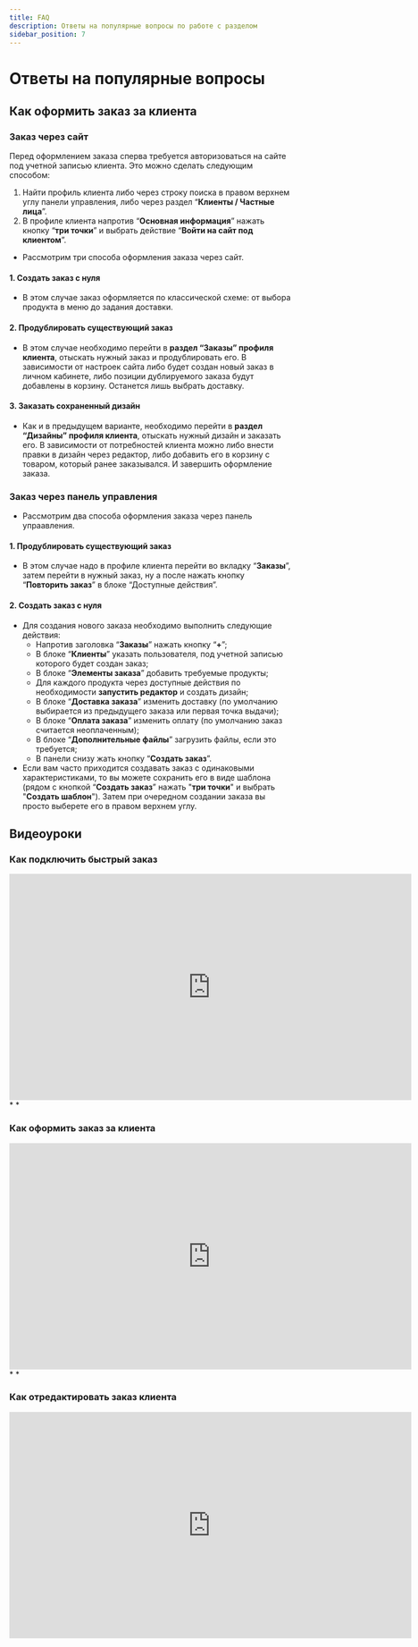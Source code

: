 ```yaml
---
title: FAQ
description: Ответы на популярные вопросы по работе с разделом
sidebar_position: 7
---
```


# Ответы на популярные вопросы

## Как оформить заказ за клиента
### Заказ через сайт
Перед оформлением заказа сперва требуется авторизоваться на сайте под учетной записью клиента. Это можно сделать следующим способом:
1. Найти профиль клиента либо через строку поиска в правом верхнем углу панели управления, либо через раздел “__Клиенты / Частные лица__”.
2. В профиле клиента напротив “__Основная информация__” нажать кнопку “__три точки__” и выбрать действие “__Войти на сайт под клиентом__”.
* Рассмотрим три способа оформления заказа через сайт.

#### 1. Создать заказ с нуля
* В этом случае заказ оформляется по классической схеме: от выбора продукта в меню до задания доставки.

#### 2. Продублировать существующий заказ
* В этом случае необходимо перейти в __раздел “Заказы” профиля клиента__, отыскать нужный заказ и продублировать его. В зависимости от настроек сайта либо будет создан новый заказ в личном кабинете, либо позиции дублируемого заказа будут добавлены в корзину. Останется лишь выбрать доставку.

#### 3. Заказать сохраненный дизайн
* Как и в предыдущем варианте, необходимо перейти в __раздел “Дизайны” профиля клиента__, отыскать нужный дизайн и заказать его. В зависимости от потребностей клиента можно либо внести правки в дизайн через редактор, либо добавить его в корзину с товаром, который ранее заказывался. И завершить оформление заказа.

### Заказ через панель управления
* Рассмотрим два способа оформления заказа через панель упраавления.

#### 1. Продублировать существующий заказ
* В этом случае надо в профиле клиента перейти во вкладку “__Заказы__”, затем перейти в нужный заказ, ну а после нажать кнопку “__Повторить заказ__” в блоке “Доступные действия”.

#### 2. Создать заказ с нуля
* Для создания нового заказа необходимо выполнить следующие действия:
    + Напротив заголовка “__Заказы__” нажать кнопку “__+__”;
    + В блоке “__Клиенты__” указать пользователя, под учетной записью которого будет создан заказ;
    + В блоке “__Элементы заказа__” добавить требуемые продукты;
    + Для каждого продукта через доступные действия по необходимости __запустить редактор__ и создать дизайн;
    + В блоке “__Доставка заказа__” изменить доставку (по умолчанию выбирается из предыдущего заказа или первая точка выдачи);
    + В блоке “__Оплата заказа__” изменить оплату (по умолчанию заказ считается неоплаченным);
    + В блоке “__Дополнительные файлы__” загрузить файлы, если это требуется;
    + В панели снизу жать кнопку “__Создать заказ__”.
* Если вам часто приходится создавать заказ с одинаковыми характеристиками, то вы можете сохранить его в виде шаблона (рядом с кнопкой “__Создать заказ__” нажать "__три точки__" и выбрать "__Создать шаблон__"). Затем при очередном создании заказа вы просто выберете его в правом верхнем углу.

## Видеоуроки
### Как подключить быстрый заказ
<iframe width="720" height="405" src="https://rutube.ru/play/embed/6b78beb72ddd87210b994f30be8fa5fb/" frameBorder="0" allow="clipboard-write; autoplay" webkitAllowFullScreen mozallowfullscreen allowFullScreen></iframe>
*
*

### Как оформить заказ за клиента
<iframe width="720" height="405" src="https://rutube.ru/play/embed/43f4da226d3d3a12bf1ff2cbc0d590c1/" frameBorder="0" allow="clipboard-write; autoplay" webkitAllowFullScreen mozallowfullscreen allowFullScreen></iframe>
*
*

### Как отредактировать заказ клиента
<iframe width="720" height="405" src="https://rutube.ru/play/embed/4c5ee4f0915ffb568e94533326282378/" frameBorder="0" allow="clipboard-write; autoplay" webkitAllowFullScreen mozallowfullscreen allowFullScreen></iframe>

